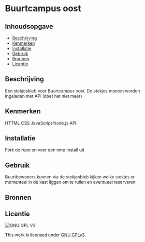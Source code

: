 # Buurtcampus oost

## Inhoudsopgave

  * [Beschrijving](#beschrijving)
  * [Kenmerken](#kenmerken)
  * [Installatie](#installatie)
  * [Gebruik](#gebruik)
  * [Bronnen](#bronnen)
  * [Licentie](#licentie)

## Beschrijving
Een stekjesbieb voor Buurtcampus oost. De stekjes moeten worden ingeladen met API (doet het niet meer)

## Kenmerken
HTTML
CSS
JavaScript
Node.js
API

## Installatie
Fork de repo en voer een nmp install uit

## Gebruik
Buurtbewoners kunnen via de stekjesbieb kijken welke stekjes er momenteel in de kast liggen om te ruilen en eventueel reserveren

## Bronnen

## Licentie

![GNU GPL V3](https://www.gnu.org/graphics/gplv3-127x51.png)

This work is licensed under [GNU GPLv3](./LICENSE).
